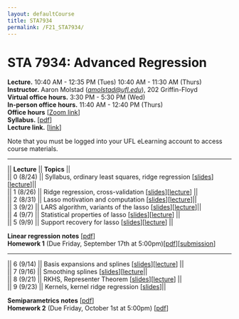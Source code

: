 ```yaml
---
layout: defaultCourse
title: STA7934
permalink: /F21_STA7934/
---
```

# STA 7934: Advanced Regression   
**Lecture.**  10:40 AM - 12:35 PM  (Tues) 10:40 AM - 11:30 AM (Thurs)  
**Instructor.** Aaron Molstad (*amolstad@ufl.edu*), 202 Griffin-Floyd  
**Virtual office hours.** 3:30 PM - 5:30 PM (Wed)  
**In-person office hours.** 11:40 AM - 12:40 PM (Thurs)  
**Office hours** [[Zoom link]( https://ufl.zoom.us/j/93568061252)]  
**Syllabus.** [[pdf](https://ufl.instructure.com/files/61637611/download?download_frd=1)]  
**Lecture link.** [[link]( https://ufl.zoom.us/j/92757556228?pwd=ZkZwTTBEZlpTUkhhLzFCREpMUklYQT09)]  

Note that you must be logged into your UFL eLearning account to access course materials.  

---------------  

||  **Lecture** ||  **Topics**  ||  
|| 0 (8/24)  || Syllabus, ordinary least squares, ridge regression [[slides](https://ufl.instructure.com/files/61559302/download?download_frd=1)][[lecture](https://ufl.instructure.com/courses/437665/files?preview=61563345)]||  
|| 1 (8/26)  || Ridge regression, cross-validation [[slides](https://ufl.instructure.com/files/61614224/download?download_frd=1)][[lecture](https://ufl.instructure.com/courses/437665/files?preview=61637293)] ||  
|| 2 (8/31)  || Lasso motivation and computation [[slides](https://ufl.instructure.com/files/61716311/download?download_frd=1)][[lecture](https://ufl.instructure.com/courses/437665/files?preview=61755293)]||  
|| 3 (9/2) || LARS algorithm, variants of the lasso [[slides](https://ufl.instructure.com/files/61778368/download?download_frd=1)][[lecture](https://ufl.instructure.com/courses/437665/files?preview=61882360)]||  
|| 4 (9/7) || Statistical properties of lasso [[slides](https://ufl.instructure.com/files/61917133/download?download_frd=1)][[lecture](https://ufl.instructure.com/courses/437665/files?preview=61915834)] ||  
|| 5 (9/9) || Support recovery for lasso [[slides](https://ufl.instructure.com/files/61981841/download?download_frd=1)][[lecture](https://ufl.instructure.com/courses/437665/files?preview=61981808)] || 


**Linear regression notes** [[pdf](https://ufl.instructure.com/files/61917750/download?download_frd=1)]  
**Homework 1** (Due Friday, September 17th at 5:00pm)[[pdf](https://ufl.instructure.com/files/61981357/download?download_frd=1)][[submission](https://ufl.instructure.com/courses/437665/assignments/4890983)]

---------------  

|| 6 (9/14) || Basis expansions and splines [[slides](https://ufl.instructure.com/files/62131715/download?download_frd=1)][[lecture](https://ufl.instructure.com/courses/437665/files?preview=62208819)] ||  
 || 7 (9/16) || Smoothing splines [[slides](https://ufl.instructure.com/files/62208820/download?download_frd=1)][[lecture](https://ufl.instructure.com/courses/437665/files?preview=62253084)||   
 || 8 (9/21) || RKHS, Representer Theorem [[slides](https://ufl.instructure.com/files/62356702/download?download_frd=1)][[lecture](https://ufl.instructure.com/courses/437665/files?preview=62372710)] ||  
 || 9 (9/23) || Kernels, kernel ridge regression [[slides](https://ufl.instructure.com/files/62422720/download?download_frd=1)]||  

**Semiparametrics notes** [[pdf](https://ufl.instructure.com/files/62372837/download?download_frd=1)]  
**Homework 2** (Due Friday, October 1st at 5:00pm) [[pdf](https://ufl.instructure.com/files/62422835/download?download_frd=1)]  
